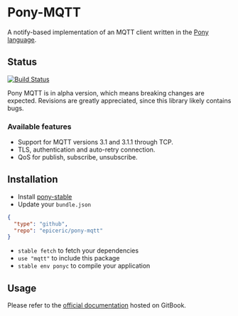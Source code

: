 # Pony-MQTT

A notify-based implementation of an MQTT client written in the
[Pony language](https://www.ponylang.org/).

## Status

[![Build Status](https://travis-ci.org/EpicEric/pony-mqtt.svg?branch=master)](https://travis-ci.org/EpicEric/pony-mqtt)

Pony MQTT is in alpha version, which means breaking changes are expected.
Revisions are greatly appreciated, since this library likely contains bugs.

### Available features

* Support for MQTT versions 3.1 and 3.1.1 through TCP.
* TLS, authentication and auto-retry connection.
* QoS for publish, subscribe, unsubscribe.

## Installation

* Install [pony-stable](https://github.com/ponylang/pony-stable)
* Update your `bundle.json`

```json
{ 
  "type": "github",
  "repo": "epiceric/pony-mqtt"
}
```

* `stable fetch` to fetch your dependencies
* `use "mqtt"` to include this package
* `stable env ponyc` to compile your application

## Usage

Please refer to the
[official documentation](https://epiceric.gitbooks.io/pony-mqtt/)
hosted on GitBook.

